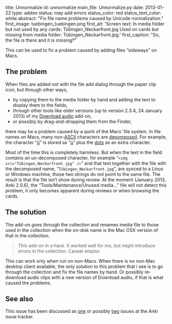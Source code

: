title: Unnormalize
id: unnormalize
main_file: Unnormalize.py
date: 2013-01-22
type: addon
status: may add errors
status_color: red
status_text_color: white
abstract: "Fix file name problems caused by Unicode normalization."
first_image: tuebingen_tuebingen.png
first_alt: 'Screen text: In media folder but not used by any cards:
Tübingen_Neckarfront.jpg Used on cards but missing from media folder:
Tübingen_Neckarfront.jpg.'
first_caption: "So, the file is there and it is missing‽"

This can be used to fix a problem caused by adding files “sideways” on
Macs.

## The problem

When files are added not with the file add dialog through the paper
clip icon, but through other ways,

* by copying them to the media folder by hand and adding the text to
  display them to the fields,
* through other tools like older versions (up to version 2.3.4, 24
  January 2013) of my [Download audio](Download%20audio.html) add-on,
* or possibly by drag-and-dropping them from the Finder,

there may be a problem caused by a quirk of the Macs’ file system. In
file names on Macs, many
non-[ASCII](http://en.wikipedia.org/wiki/ASCII) characters are
[depomposed](http://en.wikipedia.org/wiki/Precomposed_character#Comparing_precomposed_and_decomposed_characters).
For example, the character
“[ü](http://www.fileformat.info/info/unicode/char/00fc/index.htm)” is
stored as
“[u](http://www.fileformat.info/info/unicode/char/0075/index.htm)”
plus the
[dots](http://www.fileformat.info/info/unicode/char/0308/index.htm) as
an extra character.

Most of the time this is completely harmless. But when the text in the
field contains an un-decomposed character, for example “`<img
src="Tübingen_Neckarfront.jpg" />`” and that text together with the
file with the decomposed name, “`Tübingen_Neckarfront.jpg`”, are
synced to a Linux or Windows machine, those two strings do not point
to the same file. The result is that the file isn’t show during
review. At the moment (January 2013, Anki 2.0.6), the
“Tools/Maintenance/Unused media...”  file will not detect this
problem, it only becomes apparent during reviews or when browsing the
cards.


## The solution

The add-on goes through the collection and renames media file to those
used in the collection when the on-disk name is the Mac OSX version
of that in the collection.

<blockquote class="nb">This add-on in a hack. It worked well for me,
but might introduce errors in the collection. Caveat
emptor.</blockquote>

This can work only when run on non-Macs. When there is no non-Mac
desktop client available, the only solution to this problem that i see
is to go through the collection and fix the file names by hand. Or
possibly re-download audio clips with a new version of Download audio,
if that is what caused the problems.

## See also

This issue has been discussed as
[one](https://anki.lighthouseapp.com/projects/100923/tickets/500-anki-confused-about-some-file-names#ticket-500)
or possibly
[two](https://anki.lighthouseapp.com/projects/100923/tickets/559-problems-with-files-containing-umlauts-related-to-500)
issues at the Anki issue tracker.
